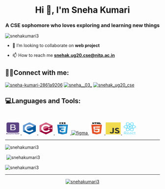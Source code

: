 <h1 align="center">Hi 👋, I'm Sneha Kumari</h1>
<h3 align="center">A CSE sophomore who loves exploring and learning new things</h3>

<p align="left"> <img src="https://komarev.com/ghpvc/?username=snehakumari3&label=Profile%20views&color=0e75b6&style=flat" alt="snehakumari3" /> </p>



- 👯 I’m looking to collaborate on **web project**

- 📫 How to reach me **snehak.ug20.cse@nitp.ac.in**

<h2 align="left">🙋‍♀️Connect with me:</h2>
<p align="left">
<a href="https://linkedin.com/in/sneha-kumari-2861a9206" target="blank"><img align="center" src="https://raw.githubusercontent.com/rahuldkjain/github-profile-readme-generator/master/src/images/icons/Social/linked-in-alt.svg" alt="sneha-kumari-2861a9206" height="30" width="50" /></a>
<a href="https://instagram.com/sneha__03_" target="blank"><img align="center" src="https://raw.githubusercontent.com/rahuldkjain/github-profile-readme-generator/master/src/images/icons/Social/instagram.svg" alt="sneha__03_" height="30" width="50" /></a>
<a href="https://www.hackerrank.com/snehak_ug20_cse" target="blank"><img align="center" src="https://raw.githubusercontent.com/rahuldkjain/github-profile-readme-generator/master/src/images/icons/Social/hackerrank.svg" alt="snehak_ug20_cse" height="30" width="50" /></a>
</p>
<h2 align="left">💻Languages and Tools:</h2>
<br>
<p align="left"> <a href="https://getbootstrap.com" target="_blank"> <img src="https://raw.githubusercontent.com/devicons/devicon/master/icons/bootstrap/bootstrap-plain-wordmark.svg" alt="bootstrap" width="50" height="40"/> </a> <a href="https://www.cprogramming.com/" target="_blank"> <img src="https://raw.githubusercontent.com/devicons/devicon/master/icons/c/c-original.svg" alt="c" width="50" height="40"/> </a> <a href="https://www.w3schools.com/cpp/" target="_blank"> <img src="https://raw.githubusercontent.com/devicons/devicon/master/icons/cplusplus/cplusplus-original.svg" alt="cplusplus" width="50" height="40"/> </a> <a href="https://www.w3schools.com/css/" target="_blank"> <img src="https://raw.githubusercontent.com/devicons/devicon/master/icons/css3/css3-original-wordmark.svg" alt="css3" width="50" height="40"/> </a> <a href="https://www.figma.com/" target="_blank"> <img src="https://www.vectorlogo.zone/logos/figma/figma-icon.svg" alt="figma" width="50" height="40"/> </a> <a href="https://www.w3.org/html/" target="_blank"> <img src="https://raw.githubusercontent.com/devicons/devicon/master/icons/html5/html5-original-wordmark.svg" alt="html5" width="50" height="40"/> </a> <a href="https://developer.mozilla.org/en-US/docs/Web/JavaScript" target="_blank"> <img src="https://raw.githubusercontent.com/devicons/devicon/master/icons/javascript/javascript-original.svg" alt="javascript" width="50" height="40"/> </a> <a href="https://reactjs.org/" target="_blank"> <img src="https://raw.githubusercontent.com/devicons/devicon/master/icons/react/react-original-wordmark.svg" alt="react" width="50" height="40"/> </a> </p>
<hr>

<p><img align="center" src="https://github-readme-stats.vercel.app/api/top-langs?username=snehakumari3&show_icons=true&locale=en&layout=compact" alt="snehakumari3" /></p>

<p>&nbsp;<img align="center" src="https://github-readme-stats.vercel.app/api?username=snehakumari3&show_icons=true&locale=en" alt="snehakumari3" /></p>

<p><img align="center" src="https://github-readme-streak-stats.herokuapp.com/?user=snehakumari3&" alt="snehakumari3" /></p>

<hr>
<p align="center"> <a href="https://github.com/ryo-ma/github-profile-trophy"><img src="https://github-profile-trophy.vercel.app/?username=snehakumari3" alt="snehakumari3" /></a> </p>
